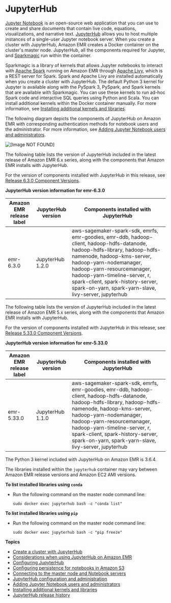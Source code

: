 # JupyterHub<a name="emr-jupyterhub"></a>

[Jupyter Notebook](https://jupyter.org/) is an open\-source web application that you can use to create and share documents that contain live code, equations, visualizations, and narrative text\. [JupyterHub](https://jupyterhub.readthedocs.io/en/latest/) allows you to host multiple instances of a single\-user Jupyter notebook server\. When you create a cluster with JupyterHub, Amazon EMR creates a Docker container on the cluster's master node\. JupyterHub, all the components required for Jupyter, and [Sparkmagic](https://github.com/jupyter-incubator/sparkmagic/blob/master/README.md) run within the container\.

Sparkmagic is a library of kernels that allows Jupyter notebooks to interact with [Apache Spark](https://aws.amazon.com/big-data/what-is-spark/) running on Amazon EMR through [Apache Livy](emr-livy.md), which is a REST server for Spark\. Spark and Apache Livy are installed automatically when you create a cluster with JupyterHub\. The default Python 3 kernel for Jupyter is available along with the PySpark 3, PySpark, and Spark kernels that are available with Sparkmagic\. You can use these kernels to run ad\-hoc Spark code and interactive SQL queries using Python and Scala\. You can install additional kernels within the Docker container manually\. For more information, see [Installing additional kernels and libraries](emr-jupyterhub-install-kernels-libs.md)\.

The following diagram depicts the components of JupyterHub on Amazon EMR with corresponding authentication methods for notebook users and the administrator\. For more information, see [Adding Jupyter Notebook users and administrators](emr-jupyterhub-user-access.md)\.

![\[Image NOT FOUND\]](http://docs.aws.amazon.com/emr/latest/ReleaseGuide/images/jupyter-arch.png)

The following table lists the version of JupyterHub included in the latest release of Amazon EMR 6\.x series, along with the components that Amazon EMR installs with JupyterHub\.

For the version of components installed with JupyterHub in this release, see [Release 6\.3\.0 Component Versions](emr-release-6x.md#emr-630-release)\.


**JupyterHub version information for emr\-6\.3\.0**  

| Amazon EMR release label | JupyterHub version | Components installed with JupyterHub | 
| --- | --- | --- | 
| emr\-6\.3\.0 | JupyterHub 1\.2\.0 | aws\-sagemaker\-spark\-sdk, emrfs, emr\-goodies, emr\-ddb, hadoop\-client, hadoop\-hdfs\-datanode, hadoop\-hdfs\-library, hadoop\-hdfs\-namenode, hadoop\-kms\-server, hadoop\-yarn\-nodemanager, hadoop\-yarn\-resourcemanager, hadoop\-yarn\-timeline\-server, r, spark\-client, spark\-history\-server, spark\-on\-yarn, spark\-yarn\-slave, livy\-server, jupyterhub | 

The following table lists the version of JupyterHub included in the latest release of Amazon EMR 5\.x series, along with the components that Amazon EMR installs with JupyterHub\.

For the version of components installed with JupyterHub in this release, see [Release 5\.33\.0 Component Versions](emr-release-5x.md#emr-5330-release)\.


**JupyterHub version information for emr\-5\.33\.0**  

| Amazon EMR release label | JupyterHub version | Components installed with JupyterHub | 
| --- | --- | --- | 
| emr\-5\.33\.0 | JupyterHub 1\.1\.0 | aws\-sagemaker\-spark\-sdk, emrfs, emr\-goodies, emr\-ddb, hadoop\-client, hadoop\-hdfs\-datanode, hadoop\-hdfs\-library, hadoop\-hdfs\-namenode, hadoop\-kms\-server, hadoop\-yarn\-nodemanager, hadoop\-yarn\-resourcemanager, hadoop\-yarn\-timeline\-server, r, spark\-client, spark\-history\-server, spark\-on\-yarn, spark\-yarn\-slave, livy\-server, jupyterhub | 

The Python 3 kernel included with JupyterHub on Amazon EMR is 3\.6\.4\.

The libraries installed within the `jupyterhub` container may vary between Amazon EMR release versions and Amazon EC2 AMI versions\.

**To list installed libraries using `conda`**
+ Run the following command on the master node command line:

  ```
  sudo docker exec jupyterhub bash -c "conda list"
  ```

**To list installed libraries using `pip`**
+ Run the following command on the master node command line:

  ```
  sudo docker exec jupyterhub bash -c "pip freeze"
  ```

**Topics**
+ [Create a cluster with JupyterHub](emr-jupyterhub-launch.md)
+ [Considerations when using JupyterHub on Amazon EMR](emr-jupyterhub-considerations.md)
+ [Configuring JupyterHub](emr-jupyterhub-configure.md)
+ [Configuring persistence for notebooks in Amazon S3](emr-jupyterhub-s3.md)
+ [Connecting to the master node and Notebook servers](emr-jupyterhub-connect.md)
+ [JupyterHub configuration and administration](emr-jupyterhub-administer.md)
+ [Adding Jupyter Notebook users and administrators](emr-jupyterhub-user-access.md)
+ [Installing additional kernels and libraries](emr-jupyterhub-install-kernels-libs.md)
+ [JupyterHub release history](JupyterHub-release-history.md)